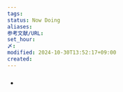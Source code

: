 ```yaml
---
tags: 
status: Now Doing
aliases: 
参考文献/URL: 
set_hour: 
〆: 
modified: 2024-10-30T13:52:17+09:00
created: 
---
```

### 
- 

